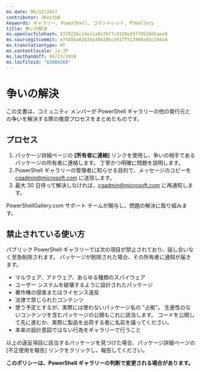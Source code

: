 ```yaml
---
ms.date: 06/12/2017
contributor: JKeithB
keywords: ギャラリー, PowerShell, コマンドレット, PSGallery
title: 争いの解決
ms.openlocfilehash: 2376226c14ec1a8c2bf7c9328e29f79528d2aee9
ms.sourcegitcommit: e7445ba8203da304286c591ff513900ad1c244a4
ms.translationtype: HT
ms.contentlocale: ja-JP
ms.lasthandoff: 04/23/2019
ms.locfileid: "62084268"
---
```

# <a name="dispute-resolution"></a>争いの解決

この文書は、コミュニティ メンバーが PowerShell ギャラリーの他の発行元との争いを解決する際の推奨プロセスをまとめたものです。

## <a name="process"></a>プロセス

1. パッケージ詳細ページの **[所有者に連絡]** リンクを使用し、争いの相手であるパッケージの所有者に連絡します。
   丁寧かつ明確に問題を説明します。
2. PowerShell ギャラリーの管理者に知らせる目的で、メッセージのコピーを [cgadmin@microsoft.com](mailto:cgadmin@microsoft.com) に送信します。
3. 最大 30 日待って解決しなければ、[cgadmin@microsoft.com](mailto:cgadmin@microsoft.com) に再通知します。

PowerShellGallery.com サポート チームが関与し、問題の解決に取り組みます。

## <a name="prohibited-use"></a>禁止されている使い方

パブリック PowerShell ギャラリーでは次の項目が禁止されており、話し合いなく至急削除されます。  パッケージが削除された場合、その所有者に通知が届きます。

- マルウェア、アドウェア、あらゆる種類のスパイウェア
- ユーザー システムを破壊するように設計されたパッケージ
- 著作権の侵害またはライセンス違反
- 法律で禁じられたコンテンツ
- 使う予定とするが、実際には使わないパッケージ名の "占拠"。 生産性のないコンテンツを含むパッケージの公開もこれに該当します。
  コードを公開して先に進むか、実際に製品を出荷する者に名前を譲ってください。
- 本来の設計意図ではない行為をギャラリーで行うこと

以上の違反項目に該当するパッケージを見つけた場合、パッケージ詳細ページの [不正使用を報告] リンクをクリックし、報告してください。

**このポリシーは、PowerShell ギャラリーの判断で変更される場合があります。**

